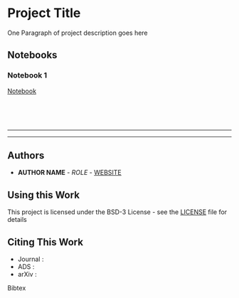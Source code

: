 # Project Title

One Paragraph of project description goes here


## Notebooks


### Notebook 1
[Notebook](notebooks/_sample/notebook.ipynb)


<br><br><br>

- - -
- - -

## Authors

* **AUTHOR NAME** - *ROLE* - [WEBSITE](https://github.com/nstarman)


## Using this Work

This project is licensed under the BSD-3 License - see the [LICENSE](LICENSE.md) file for details


## Citing This Work

* Journal :
* ADS     : 
* arXiv   :

Bibtex
```
```